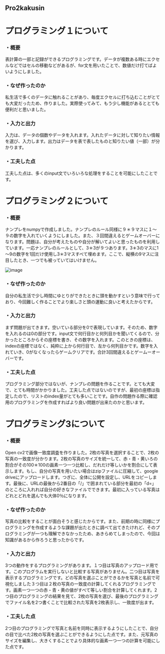 ## Pro2kakusin

# プログラミング１について

### ・概要

表計算の一部と記録ができるプログラミングです。データが複数ある時にエクセルなどではセルの移動などがあるが、for文を用いたことで、数値だけ打てばよいようにしました。

### ・なぜ作ったのか

私生活で多くのデータに触れることがあり、毎度エクセルに打ち込むことがとても大変だったため、作りました。実際使ってみて、もう少し機能があるととても便利だと思いました。

### ・入力と出力

入力は、データの個数やデータを入れます。入れたデータに対して知りたい情報を選び、入力します。出力はデータを表で表したものと知りたい値（一部）が分かります。

### ・工夫した点

工夫した点は、多くのinput文でいろいろな処理をすることを可能にしたことです。


# プログラミング２について

### ・概要

ナンプレをnumpyで作成しました。ナンプレのルール同様に９＊９マスに１～９の数字を入れていくようにしました。また、３回間違えるとゲームオーバーになります。問題は、自分が考えたものや自分が解いてよいと思ったものを利用しています。一応ナンプレのルールとして、3＊3が９つあります。3＊3のマスに1～9の数字を1回だけ使用し3＊3マスすべて埋めます。ここで、縦横の9マスに注目したとき、一つでも被っていてはいけません。

![image](https://github.com/Ryoya0627/Pro2kakusin/assets/153482153/9b330f60-1c10-4018-9873-9c54c914d9bf)


### ・なぜ作ったのか

自分の私生活で少し時間にゆとりができたときに頭を動かすという意味で行っており、今回難しく作ることでより楽しさと頭の運動に良いと考えたからです。

### ・入力と出力

まず問題が出てきます。空いている部分を0で表現しています。そのため、数字を入れるのは0の部分です。input文で何行目かと何列目かを聞いてくるので、分かったところからその座標を書き、その数字を入れます。このときの座標は、indexの座標ではなく、純粋に上から何行目で、左から何列目かです。数字を入れていき、0がなくなったらゲームクリアです。合計3回間違えるとゲームーオーバーです。

### ・工夫した点

プログラミング部分ではないが、ナンプレの問題を作ることです。とても大変で、とても時間がかかりました。工夫した点ではないのですが、最初の座標は指定したので、リストのindex量がとても多いことです。自作の問題作る際に確認用のプログラミングを作成すればより良い問題が出来たのかと思います。


# プログラミング3について

### ・概要

Open cv2で画像一致度調査を作りました。2枚の写真を選択することで、2枚の写真の一致度が分かります。2枚の写真のサイズを統一して、赤・青・黄いろの割合がその100＊100の画素一つ一つ比較し、だれだけ等しいかを割合にして表示します。もし、自分の写真を用いたい場合はzipファイルに圧縮して、google driveにアップロードします。つぎに、全体に公開を設定し、URLをコピーします。最後に、URLの最後から2番目の「/」で囲まれている部分を最初の「d=」のところに入れれば自分の好きなファイルでできます。最初に入っている写真はどれとどれを選んでも大体0％になります。

### ・なぜ作ったのか

写真の比較をすることが面白そうと感じたからです。また、前期の時に同様にプログラミングを作成するような課題が出たときに調べて出てきたけれど、そのプログラミングが一つも理解できなかったため、あきらめてしまったので、今回は知識があるから作ろうと思ったからです。

### ・入力と出力

3つの動作をするプログラミングがあります。１つ目は写真のアップロード用です。このプログラムを実行しないと比較する写真がありません。二つ目は写真を表示するプログラミングです。どの写真を選ぶことができるかを写真と名前で可視化しました３つ目は２枚の写真の一致度の計算してくれるプログラミングです。画素一つ一つの赤・青・黄の値がすべて等しい割合を計算してくれます。2つ目のプログラミングの結果を見て、2枚の写真を選び、最後のプログラミングでファイル名を2つ書くことで比較された写真を2枚表示し、一致度が出ます。

### ・工夫した点

2つ目のプログラミングで写真と名前を同時に表示するようにしたことで、自分の目で比べた2枚の写真を選ぶことができるようにした点です。また、元写真のサイズを編集し、大きくすることでより具体的な画素一つ一つの計算を可能にした点です。

